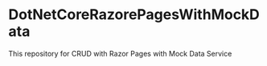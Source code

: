 # DotNetCoreRazorePagesWithMockData
This repository for CRUD with Razor Pages with Mock Data Service
